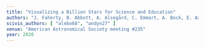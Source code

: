 ```yaml
---
title: "Visualizing a Billion Stars for Science and Education"
authors: "J. Faherty, B. Abbott, A. Alsegård, C. Emmart, A. Bock, E. Axelsson, A. Ynnerman, M. Acinapura"
scivis_authors: [ "alebo68", "andyn27" ]
venue: "American Astronomical Society meeting #235"
year: 2020
---
```

